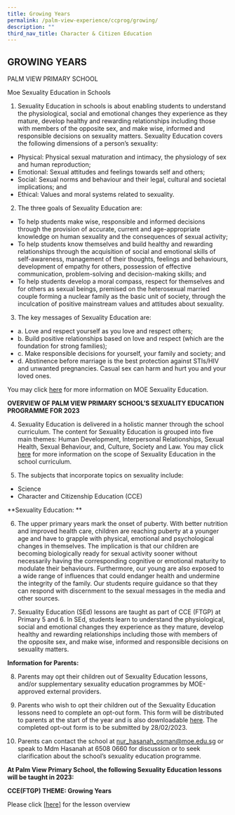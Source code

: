 ```yaml
---
title: Growing Years
permalink: /palm-view-experience/ccprog/growing/
description: ""
third_nav_title: Character & Citizen Education
---
```

## GROWING YEARS

PALM VIEW PRIMARY SCHOOL

Moe Sexuality Education in Schools

1.	Sexuality Education in schools is about enabling students to understand the physiological, social and emotional changes they experience as they mature, develop healthy and rewarding relationships including those with members of the opposite sex, and make wise, informed and responsible decisions on sexuality matters. Sexuality Education covers the following dimensions of a person’s sexuality: 

* Physical: Physical sexual maturation and intimacy, the physiology of sex and human reproduction; 
* Emotional: Sexual attitudes and feelings towards self and others; 
* Social: Sexual norms and behaviour and their legal, cultural and societal implications; and 
* Ethical: Values and moral systems related to sexuality. 

2.	The three goals of Sexuality Education are: 

* To help students make wise, responsible and informed decisions through the provision of accurate, current and age-appropriate knowledge on human sexuality and the consequences of sexual activity; 
* To help students know themselves and build healthy and rewarding relationships through the acquisition of social and emotional skills of self-awareness, management of their thoughts, feelings and behaviours, development of empathy for others, possession of effective communication, problem-solving and decision-making skills; and 
* To help students develop a moral compass, respect for themselves and for others as sexual beings, premised on the heterosexual married couple forming a nuclear family as the basic unit of society, through the inculcation of positive mainstream values and attitudes about sexuality. 

3.	The key messages of Sexuality Education are: 

* a. Love and respect yourself as you love and respect others; 
* b. Build positive relationships based on love and respect (which are the foundation for strong families); 
* c. Make responsible decisions for yourself, your family and society; and 
* d. Abstinence before marriage is the best protection against STIs/HIV and unwanted pregnancies. Casual sex can harm and hurt you and your loved ones.

You may click [here](https://www.moe.gov.sg/education-in-sg/our-programmes/sexuality-education) for more information on MOE Sexuality Education.

**OVERVIEW OF PALM VIEW PRIMARY SCHOOL’S SEXUALITY EDUCATION PROGRAMME FOR 2023**

4.	Sexuality Education is delivered in a holistic manner through the school curriculum. The content for Sexuality Education is grouped into five main themes: Human Development, Interpersonal Relationships, Sexual Health, Sexual Behaviour, and, Culture, Society and Law. You may click [here](https://www.moe.gov.sg/education-in-sg/our-programmes/sexuality-education) for more information on the scope of Sexuality Education in the school curriculum.

5.	The subjects that incorporate topics on sexuality include:
* Science 
* Character and Citizenship Education (CCE)

**Sexuality Education: **

6. The upper primary years mark the onset of puberty.  With better nutrition and improved health care, children are reaching puberty at a younger age and have to grapple with physical, emotional and psychological changes in themselves. The implication is that our children are becoming biologically ready for sexual activity sooner without necessarily having the corresponding cognitive or emotional maturity to modulate their behaviours. Furthermore, our young are also exposed to a wide range of influences that could endanger health and undermine the integrity of the family. Our students require guidance so that they can respond with discernment to the sexual messages in the media and other sources.

7.	Sexuality Education (SEd) lessons are taught as part of CCE (FTGP) at Primary 5 and 6. In SEd, students learn to understand the physiological, social and emotional changes they experience as they mature, develop healthy and rewarding relationships including those with members of the opposite sex, and make wise, informed and responsible decisions on sexuality matters.

**Information  for Parents:**

8.	Parents may opt their children out of Sexuality Education lessons, and/or supplementary sexuality education programmes by MOE-approved external providers. 

9.	Parents who wish to opt their children out of the Sexuality Education lessons need to complete an opt-out form. This form will be distributed to parents at the start of the year and is also downloadable [here](/files/SEd_Opt_Out_Form%202023.pdf). The completed opt-out form is to be submitted by 28/02/2023.

10.	Parents can contact the school at nur_hasanah_osman@moe.edu.sg or speak to Mdm Hasanah at 6508 0660 for discussion or to seek clarification about the school’s sexuality education programme.

**At Palm View Primary School, the following Sexuality Education lessons will be taught in 2023:**

**CCE(FTGP) THEME: Growing Years**

Please click [[here](/files/updated%20gyp%20for%20website.pdf)] for the lesson overview
